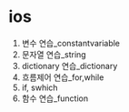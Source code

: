 # ios
1. 변수 연습_constantvariable
2. 문자열 연습_string
3. dictionary 연습_dictionary
4. 흐름제어 연습_for,while
5. if, swhich
6. 함수 연습_function
